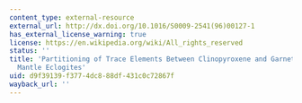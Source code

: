 ```yaml
---
content_type: external-resource
external_url: http://dx.doi.org/10.1016/S0009-2541(96)00127-1
has_external_license_warning: true
license: https://en.wikipedia.org/wiki/All_rights_reserved
status: ''
title: 'Partitioning of Trace Elements Between Clinopyroxene and Garnet: Data from
  Mantle Eclogites'
uid: d9f39139-f377-4dc8-88df-431c0c72867f
wayback_url: ''
---
```

